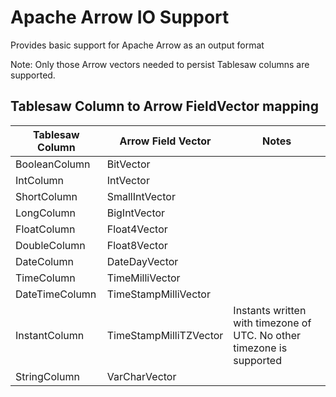 # Apache Arrow IO Support

Provides basic support for Apache Arrow as an output format

Note: Only those Arrow vectors needed to persist Tablesaw columns are supported.

## Tablesaw Column to Arrow FieldVector mapping

| Tablesaw Column | Arrow Field Vector     | Notes                                                        |
| --------------- |------------------------| ------------------------------------------------------------ |
| BooleanColumn   | BitVector              |                                                              |
| IntColumn       | IntVector              |                                                              |
| ShortColumn     | SmallIntVector         |                                                              |
| LongColumn      | BigIntVector           |                                                              |
| FloatColumn     | Float4Vector           |                                                              |
| DoubleColumn    | Float8Vector           |                                                              |
| DateColumn      | DateDayVector          |                                                              |
| TimeColumn      | TimeMilliVector        |                                                              |
| DateTimeColumn  | TimeStampMilliVector   |                                                              |
| InstantColumn   | TimeStampMilliTZVector | Instants written with timezone of UTC. No other timezone is supported |
| StringColumn    | VarCharVector          |                                                              |

